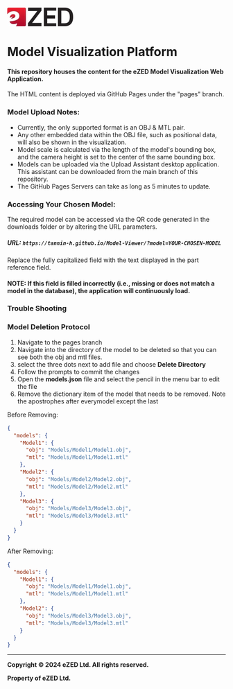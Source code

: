![Alt text](assets/ezed-web-logo.jpeg)
# Model Visualization Platform
#### This repository houses the content for the eZED Model Visualization Web Application.

The HTML content is deployed via GitHub Pages under the "pages" branch.

### Model Upload Notes:
- Currently, the only supported format is an OBJ & MTL pair.
- Any other embedded data within the OBJ file, such as positional data, will also be shown in the visualization.
- Model scale is calculated via the length of the model's bounding box, and the camera height is set to the center of the same bounding box.
- Models can be uploaded via the Upload Assistant desktop application. This assistant can be downloaded from the main branch of this repository.
- The GitHub Pages Servers can take as long as 5 minutes to update.

### Accessing Your Chosen Model:
The required model can be accessed via the QR code generated in the downloads folder or by altering the URL parameters.

##### URL: `https://tannin-h.github.io/Model-Viewer/?model=YOUR-CHOSEN-MODEL`

Replace the fully capitalized field with the text displayed in the part reference field.

#### NOTE: If this field is filled incorrectly (i.e., missing or does not match a model in the database), the application will continuously load.

### Trouble Shooting

### Model Deletion Protocol
1. Navigate to the pages branch 
1. Navigate into the directory of the model to be deleted so that you can see both the obj and mtl files.
1. select the three dots next to add file and choose **Delete Directory**
1. Follow the prompts to commit the changes
1. Open the **models.json** file and select the pencil in the menu bar to edit the file
1. Remove the dictionary item of the model that needs to be removed. Note the apostrophes after everymodel except the last

Before Removing:
```json
{
  "models": {
    "Model1": {
      "obj": "Models/Model1/Model1.obj",
      "mtl": "Models/Model1/Model1.mtl"
    },
    "Model2": {
      "obj": "Models/Model2/Model2.obj",
      "mtl": "Models/Model2/Model2.mtl"
    },
    "Model3": {
      "obj": "Models/Model3/Model3.obj",
      "mtl": "Models/Model3/Model3.mtl"
    }
  }
}

```

After Removing:
```json
{
  "models": {
    "Model1": {
      "obj": "Models/Model1/Model1.obj",
      "mtl": "Models/Model1/Model1.mtl"
    },
    "Model2": {
      "obj": "Models/Model3/Model3.obj",
      "mtl": "Models/Model3/Model3.mtl"
    }
  }
}
```




---

**Copyright © 2024 eZED Ltd. All rights reserved.**

**Property of eZED Ltd.**
